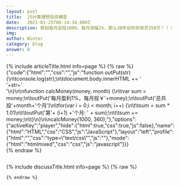 ```yaml
---
layout: post
title:  JS计算理想投资模型
date:   2021-01-25T06:14:34.000Z
description: 假如每月追投1000，每月涨幅1%，那么30年后你将收货350万！！！
img: 
author: Winter
category: blog
answer: 0
---
```

<div class="article-root">
  <div class="article">
    {% include articleTitle.html info=page %}
    {% raw %}
    <div class="article-content">{"code":{"html":"","css":"","js":"function outPut(str) {\n\tconsole.log(str);\n\tdocument.body.innerHTML += '<div>'+str+'</div>'\n}\n\nfunction calcMoney(money, month) {\n\tvar sum = money;\n\toutPut('每月盈利1%，每月投￥'+money);\n\toutPut('总共投'+month+'个月')\n\tfor(var i = 0;i < month; i++) {\n\t\tsum = sum * 1.01\n\t\toutPut('第'+ (i+1) +'个月: ' + sum);\n\t\tsum += money;\n\t}\n}\n\ncalcMoney(1000, 360);"},"options":{"activeKey":"player","hide":{"html":true,"css":true,"js":false},"name":{"html":"HTML","css":"CSS","js":"JavaScript"},"layout":"left","profile":{"html":"","css":"type=\"text/css\"","js":""},"mode":{"html":"htmlmixed","css":"css","js":"javascript"}}}</div>
    {% endraw %}
  </div>
  <p style="height: 0;width:0;overflow: hidden;"> 第4279篇《JS计算理想投资模型》来自Winter(https://github.com/aiyld/aiyld.github.io)的站点</p>
  <div class="discuss-wrapper">
    {% include discussTitle.html info=page %}
    {% raw %}
    
    {% endraw %}
  </div>
<div>
